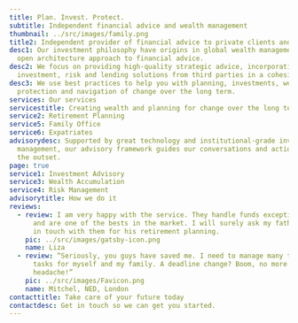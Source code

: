 ```yaml
---
title: Plan. Invest. Protect.
subtitle: Independent financial advice and wealth management
thumbnail: ../src/images/family.png
title2: Independent provider of financial advice to private clients and their families
desc1: Our investment philosophy have origins in global wealth management and an
  open architecture approach to financial advice.
desc2: We focus on providing high-quality strategic advice, incorporating
  investment, risk and lending solutions from third parties in a cohesive plan.
desc3: We use best practices to help you with planning, investments, wealth
  protection and navigation of change over the long term.
services: Our services
servicestitle: Creating wealth and planning for change over the long term.
service2: Retirement Planning
service5: Family Office
service6: Expatriates
advisorydesc: Supported by great technology and institutional-grade investment
  management, our advisory framework guides our conversations and actions from
  the outset.
page: true
service1: Investment Advisory
service3: Wealth Accumulation
service4: Risk Management
advisorytitle: How we do it
reviews:
  - review: I am very happy with the service. They handle funds exceptionally well
      and are one of the bests in the market. I will surely ask my father to get
      in touch with them for his retirement planning.
    pic: ../src/images/gatsby-icon.png
    name: Liza
  - review: “Seriously, you guys have saved me. I need to manage many time-sensitive
      tasks for myself and my family. A deadline change? Boom, no more
      headache!”
    pic: ../src/images/Favicon.png
    name: Mitchel, NED, London
contacttitle: Take care of your future today
contactdesc: Get in touch so we can get you started.
---
```

